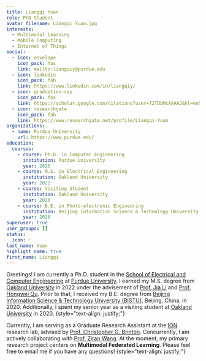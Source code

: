 ```yaml
---
title: Liangqi Yuan
role: PhD Student
avatar_filename: Liangqi Yuan.jpg
interests:
  - Multimodal Learning
  - Mobile Computing
  - Internet of Things
social:
  - icon: envelope
    icon_pack: fas
    link: mailto:liangqiy@purdue.edu
  - icon: linkedin
    icon_pack: fab
    link: https://www.linkedin.com/in/liangqiy/
  - icon: graduation-cap
    icon_pack: fas
    link: https://scholar.google.com/citations?user=T2TDbMcAAAAJ&hl=en&oi=ao
  - icon: researchgate
    icon_pack: fab
    link: https://www.researchgate.net/profile/Liangqi-Yuan
organizations:
  - name: Purdue University
    url: https://www.purdue.edu/
education:
  courses:
    - course: Ph.D. in Computer Engineering
      institution: Purdue University
      year: 2026
    - course: M.S. in Electrical Engineering
      institution: Oakland University
      year: 2022
    - course: Visiting Student
      institution: Oakland University
      year: 2020
    - course: B.E. in Photo-electronic Engineering
      institution: Beijing Information Science & Technology University
      year: 2020
superuser: true
user_groups: []
status:
  icon: 🀄
last_name: Yuan
highlight_name: true
first_name: Liangqi
---
```

Greetings! I am currently a Ph.D. student in the [School of Electrical and Computer Engineering](https://engineering.purdue.edu/ECE) at [Purdue University](https://www.purdue.edu/). I earned my M.S. degree from [Oakland University](http://www.oakland.edu/) in 2022 under the advisement of [Prof. Jia Li](https://www.secs.oakland.edu/~li4/) and [Prof. Hongwei Qu](https://www.secs.oakland.edu/~qu2/). Prior to that, I received my B.E. degree from [Beijing Information Science & Technology University (BISTU)](https://english.bistu.edu.cn/), Beijing, China, in 2020. Additionally, I spent my senior year as a visiting student at [Oakland University](http://www.oakland.edu/) in 2020.
{style="text-align: justify;"}

Currently, I am serving as a Graduate Research Assistant at the [ION](https://www.cbrinton.net/research.html) research lab, advised by [Prof. Christopher G. Brinton](https://www.cbrinton.net/). Concurrently, I am actively collaborating with [Prof. Ziran Wang](https://ziranw.github.io/). At the moment, my primary research project centers on **Multimodal Federated Learning**. Please feel free to email me if you have any questions!
{style="text-align: justify;"}
